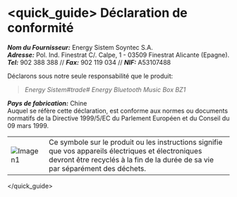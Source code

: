 # <quick_guide> Déclaration de conformité

_**Nom du Fournisseur:**_ Energy Sistem Soyntec S.A.  
_**Adresse:**_ Pol. Ind. Finestrat C/. Calpe, 1 - 03509 Finestrat Alicante (Epagne).  
_**Tel:**_ 902 388 388 // _**Fax:**_ 902 119 034 // _**NIF:**_  A53107488  


Déclarons sous notre seule responsabilité que le produit:

>*Energy Sistem#trade# Energy Bluetooth Music Box BZ1*

_**Pays de fabrication:**_ Chine  
Auquel se réfère cette déclaration, est conforme aux normes ou documents normatifs de la Directive 1999/5/EC du Parlement Européen et du Conseil du 09 mars 1999.

|  |  |
|:-------|:-------|
|![Imagen1](http://static.energysistem.com/images/manuals/39930/52d42d0e441fc.jpg) |Ce symbole sur le produit ou les instructions signifie que vos appareils électriques et électroniques devront être recyclés à la fin de la durée de sa vie par séparément des déchets.|

</quick_guide>

